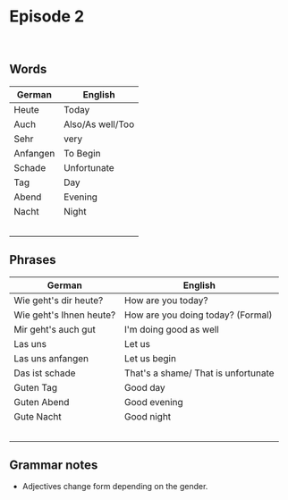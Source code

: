 # Episode 2

<br>

## Words
|German|English|
|---|---|
|Heute|Today|
|Auch|Also/As well/Too|
|Sehr|very|
|Anfangen|To Begin|
|Schade|Unfortunate|
|Tag|Day|
|Abend|Evening|
|Nacht|Night|
|||
|||
|||
|||
|||

## Phrases
|German|English|
|---|---|
|Wie geht's dir heute?|How are you today?|
|Wie geht's Ihnen heute?|How are you doing today? (Formal)|
|Mir geht's auch gut|I'm doing good as well|
|Las uns|Let us|
|Las uns anfangen|Let us begin|
|Das ist schade|That's a shame/ That is unfortunate|
|Guten Tag|Good day|
|Guten Abend|Good evening|
|Gute Nacht|Good night|
|||
|||
|||
|||
|||


## Grammar notes
- Adjectives change form depending on the gender.